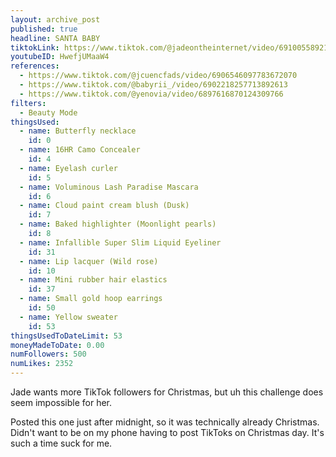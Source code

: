 ```yaml
---
layout: archive_post
published: true
headline: SANTA BABY
tiktokLink: https://www.tiktok.com/@jadeontheinternet/video/6910055892171918597
youtubeID: HwefjUMaaW4
references:
  - https://www.tiktok.com/@jcuencfads/video/6906546097783672070
  - https://www.tiktok.com/@babyrii_/video/6902218257713892613
  - https://www.tiktok.com/@yenovia/video/6897616870124309766
filters:
  - Beauty Mode
thingsUsed:
  - name: Butterfly necklace
    id: 0
  - name: 16HR Camo Concealer
    id: 4
  - name: Eyelash curler
    id: 5
  - name: Voluminous Lash Paradise Mascara
    id: 6
  - name: Cloud paint cream blush (Dusk)
    id: 7
  - name: Baked highlighter (Moonlight pearls)
    id: 8
  - name: Infallible Super Slim Liquid Eyeliner
    id: 31
  - name: Lip lacquer (Wild rose)
    id: 10
  - name: Mini rubber hair elastics
    id: 37
  - name: Small gold hoop earrings
    id: 50
  - name: Yellow sweater
    id: 53
thingsUsedToDateLimit: 53
moneyMadeToDate: 0.00
numFollowers: 500
numLikes: 2352
---
```


Jade wants more TikTok followers for Christmas, but uh this challenge does seem impossible for her.

Posted this one just after midnight, so it was technically already Christmas. Didn't want to be on my phone having to post TikToks on Christmas day. It's such a time suck for me.

